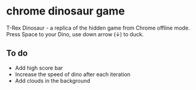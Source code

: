 # chrome dinosaur game
T-Rex Dinosaur - a replica of the hidden game from Chrome offline mode. Press Space to  your Dino, use down arrow (↓) to duck.

## To do
- Add high score bar
- Increase the speed of dino after each iteration
- Add clouds in the background
